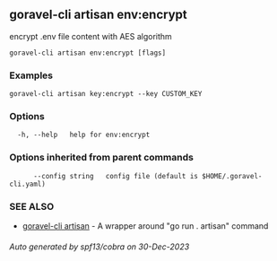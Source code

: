 ## goravel-cli artisan env:encrypt

encrypt .env file content with AES algorithm

```
goravel-cli artisan env:encrypt [flags]
```

### Examples

```
goravel-cli artisan key:encrypt --key CUSTOM_KEY
```

### Options

```
  -h, --help   help for env:encrypt
```

### Options inherited from parent commands

```
      --config string   config file (default is $HOME/.goravel-cli.yaml)
```

### SEE ALSO

* [goravel-cli artisan](goravel-cli_artisan.md)	 - A wrapper around "go run . artisan" command

###### Auto generated by spf13/cobra on 30-Dec-2023
